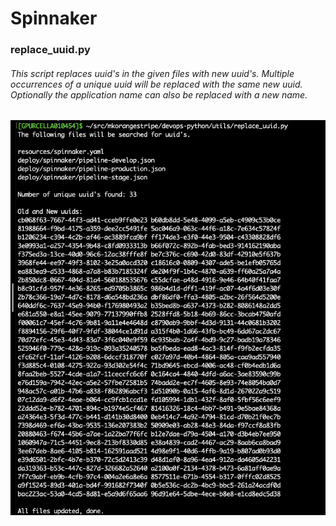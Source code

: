 # Spinnaker

### replace_uuid.py
###### This script replaces uuid's in the given files with new uuid's. Multiple occurrences of a unique uuid will be replaced with the same new uuid. Optionally the application name can also be replaced with a new name.
![Output from replace_uuid.py](sample-output/replace_uuid.png)